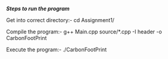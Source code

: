 *****Steps to run the program*****

Get into correct directory:- cd Assignment1/

Compile the program:- g++ Main.cpp source/*.cpp -I header -o CarbonFootPrint

Execute the program:- ./CarbonFootPrint